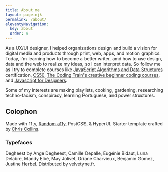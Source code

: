 ```yaml
---
title: About me
layout: page.njk
permalink: /about/
eleventyNavigation:
  key: about
  order: 4
---
```


As a UX/UI designer, I helped organizations design and build a vision for digital media and products through print, web, apps, and motion graphics. Today, I'm learning how to become a better writer, amd how to use design, data and the web to realize my ideas, so I can interpret data. So follow me as I try to complete courses like [JavaScript Algorithms and Data Structures](https://www.freecodecamp.org/learn/javascript-algorithms-and-data-structures/) certification, [CS50](https://pll.harvard.edu/course/cs50-introduction-computer-science), [The Coding Train's creative beginner coding courses](https://thecodingtrain.com/guides/getting-started), and [Javascript for Designers](https://www.superhi.com/courses/javascript-for-designers).

Some of my interests are making playlists, cooking, gardening, researching techno-facism, conspiracy, learning Portuguese, and power structures.

## Colophon

Made with 11ty, <a href="https://randoma11y.com/apca">Random a11y</a>, PostCSS, & HyperUI. Starter template crafted by <a href="https://www.chrissy.dev">Chris Collins</a>.

### Typefaces

Degheest by Ange Degheest, Camille Depalle, Eugénie Bidaut, Luna Delabre, Mandy Elbé, May Jolivet, Oriane Charvieux, Benjamin Gomez, Justine Herbel. Distributed by velvetyne.fr.
